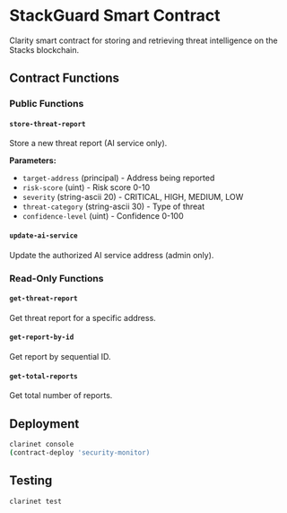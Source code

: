 # StackGuard Smart Contract

Clarity smart contract for storing and retrieving threat intelligence on the Stacks blockchain.

## Contract Functions

### Public Functions

#### `store-threat-report`
Store a new threat report (AI service only).

**Parameters:**
- `target-address` (principal) - Address being reported
- `risk-score` (uint) - Risk score 0-10
- `severity` (string-ascii 20) - CRITICAL, HIGH, MEDIUM, LOW  
- `threat-category` (string-ascii 30) - Type of threat
- `confidence-level` (uint) - Confidence 0-100

#### `update-ai-service`
Update the authorized AI service address (admin only).

### Read-Only Functions

#### `get-threat-report`
Get threat report for a specific address.

#### `get-report-by-id`
Get report by sequential ID.

#### `get-total-reports`
Get total number of reports.

## Deployment

```bash
clarinet console
(contract-deploy 'security-monitor)
```

## Testing

```bash
clarinet test
```
